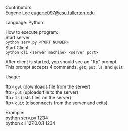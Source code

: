 Contributors: \
Eugene Lee eugene097@csu.fullerton.edu

Language:
Python

How to execute program: \
Start server \
`python serv.py <PORT NUMBER>` \
Start Client \
`python cli <server machine> <server port>` 

After client is started, you should see an "ftp" prompt. \
This prompt accepts 4 commands. `get`, `put`, `ls`, and `quit`

Usage:

ftp> `get` <file name> (downloads file <file name> from the server) \
ftp> `put` <filename> (uploads file <file name> to the server) \
ftp> `ls` (lists files on the server) \
ftp> `quit` (disconnects from the server and exits) 

Example: \
python serv.py 1234 \
python cli 127.0.0.1 1234 